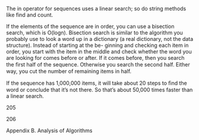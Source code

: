 The in operator for sequences uses a linear search; so do string methods like find and count.

If the elements of the sequence are in order, you can use a bisection search, which is O(logn). Bisection search is similar to the algorithm you probably use to look a word up in a dictionary (a real dictionary, not the data structure). Instead of starting at the be- ginning and checking each item in order, you start with the item in the middle and check whether the word you are looking for comes before or after. If it comes before, then you search the ﬁrst half of the sequence. Otherwise you search the second half. Either way, you cut the number of remaining items in half.

If the sequence has 1,000,000 items, it will take about 20 steps to ﬁnd the word or conclude that it’s not there. So that’s about 50,000 times faster than a linear search.

205

206

Appendix B. Analysis of Algorithms